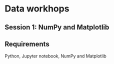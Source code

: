 # Data workhops

## Session 1: NumPy and Matplotlib


## Requirements

Python, Jupyter notebook, NumPy and Matplotlib
